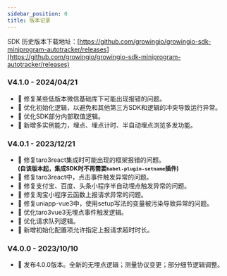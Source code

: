 ```yaml
---
sidebar_position: 0
title: 版本记录
---
```


SDK 历史版本下载地址：[https://github.com/growingio/growingio-sdk-miniprogram-autotracker/releases](https://github.com/growingio/growingio-sdk-miniprogram-autotracker/releases)

### V4.1.0 - 2024/04/21

- 🐞 修复某些低版本微信基础库下可能出现报错的问题。
- 🌟 优化初始化逻辑，以避免和其他第三方SDK和逻辑的冲突导致运行异常。
- 🌟 优化SDK部分内部取值逻辑。
- 🎉 新增多实例能力，埋点、埋点计时、半自动埋点浏览多发功能。

### V4.0.1 - 2023/12/21

- 🐞 修复taro3react集成时可能出现的框架报错的问题。<br/>
**<font size="2">(自该版本起，集成SDK时不再需要`babel-plugin-setname`插件)</font>**
- 🐞 修复taro3react中，点击事件触发异常的问题。
- 🐞 修复支付宝、百度、头条小程序半自动埋点触发异常的问题。
- 🐞 修复淘宝小程序云函数上报请求异常的问题。
- 🐞 修复uniapp-vue3中，使用setup写法的变量被污染导致异常的问题。
- 🌟 优化taro3vue3无埋点事件触发逻辑。
- 🌟 优化请求队列逻辑。
- 🎉 新增初始化配置项允许指定上报请求超时时长。

### V4.0.0 - 2023/10/10

- 🎉 发布4.0.0版本。全新的无埋点逻辑；测量协议变更；部分细节逻辑调整。
